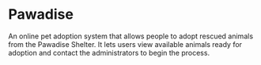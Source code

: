 # Pawadise
An online pet adoption system that allows people to adopt rescued animals from the Pawadise Shelter. It lets users view available animals ready for adoption and contact the administrators to begin the process.
